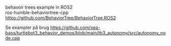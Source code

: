 behavoir trees example in ROS2  
ros-humble-behaviortree-cpp  
https://github.com/BehaviorTree/BehaviorTree.ROS2  

Se exampler på brug https://github.com/sea-bass/turtlebot3_behavior_demos/blob/main/tb3_autonomy/src/autonomy_node.cpp  
